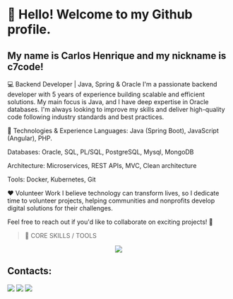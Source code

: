# 👋 Hello! Welcome to my Github profile.
## My name is Carlos Henrique and my nickname is c7code!

💻 Backend Developer | Java, Spring & Oracle
I'm a passionate backend developer with 5 years of experience building scalable and efficient solutions. My main focus is Java, and I have deep expertise in Oracle databases. 
I'm always looking to improve my skills and deliver high-quality code following industry standards and best practices.

🚀 Technologies & Experience
Languages: Java (Spring Boot),  JavaScript (Angular),  PHP.

Databases: Oracle, SQL, PL/SQL, PostgreSQL, Mysql, MongoDB

Architecture: Microservices, REST APIs, MVC, Clean architecture

Tools: Docker, Kubernetes, Git

❤️ Volunteer Work
I believe technology can transform lives, so I dedicate time to volunteer projects, helping communities and nonprofits develop digital solutions for their challenges.

Feel free to reach out if you'd like to collaborate on exciting projects! 🚀

> 🚀 CORE SKILLS / TOOLS

<div align="center">
<img src="https://skillicons.dev/icons?i=java,spring,kotlin,maven,gradle,aws,git,jenkins,docker,kafka,kubernetes,mongodb,mysql,postgres,postman,js,ts,angular,nextjs,rabbitmq&perline=20" />
</div>


## Contacts:

<div>
<a href="https://api.whatsapp.com/send?phone=5581998801192"><img src="https://img.shields.io/badge/WhatsApp-25D366?style=for-the-badge&logo=whatsapp&logoColor=white"></a>
<a href = "mailto:c97code@outlook.com"><img loading="lazy" src="https://img.shields.io/badge/Gmail-D14836?style=for-the-badge&logo=gmail&logoColor=white" target="_blank"></a>
<a href="https://www.linkedin.com/in/carlos-reis-746225170/" target="_blank"><img loading="lazy" src="https://img.shields.io/badge/-LinkedIn-%230077B5?style=for-the-badge&logo=linkedin&logoColor=white" target="_blank"></a>   
</div>
